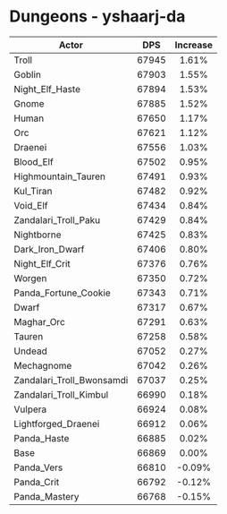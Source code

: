 # Dungeons - yshaarj-da
| Actor | DPS | Increase |
|---|:---:|:---:|
|Troll|67945|1.61%|
|Goblin|67903|1.55%|
|Night_Elf_Haste|67894|1.53%|
|Gnome|67885|1.52%|
|Human|67650|1.17%|
|Orc|67621|1.12%|
|Draenei|67556|1.03%|
|Blood_Elf|67502|0.95%|
|Highmountain_Tauren|67491|0.93%|
|Kul_Tiran|67482|0.92%|
|Void_Elf|67434|0.84%|
|Zandalari_Troll_Paku|67429|0.84%|
|Nightborne|67425|0.83%|
|Dark_Iron_Dwarf|67406|0.80%|
|Night_Elf_Crit|67376|0.76%|
|Worgen|67350|0.72%|
|Panda_Fortune_Cookie|67343|0.71%|
|Dwarf|67317|0.67%|
|Maghar_Orc|67291|0.63%|
|Tauren|67258|0.58%|
|Undead|67052|0.27%|
|Mechagnome|67042|0.26%|
|Zandalari_Troll_Bwonsamdi|67037|0.25%|
|Zandalari_Troll_Kimbul|66990|0.18%|
|Vulpera|66924|0.08%|
|Lightforged_Draenei|66912|0.06%|
|Panda_Haste|66885|0.02%|
|Base|66869|0.00%|
|Panda_Vers|66810|-0.09%|
|Panda_Crit|66792|-0.12%|
|Panda_Mastery|66768|-0.15%|
